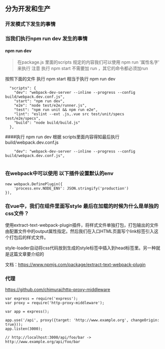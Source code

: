 ## 分为开发和生产
### 开发模式下发生的事情
### 当我们执行npm run dev 发生的事情
#### npm run dev
> 在package.js 里面的scripts 规定的内容我们可以使用 npm run '属性名字' 来执行
注意 执行 npm start 不需要加 run  ，其它的命令都必须加run

按照下面的文件 执行 npm start 相当于执行 npm run dev
```
  "scripts": {
    "dev": "webpack-dev-server --inline --progress --config build/webpack.dev.conf.js",
    "start": "npm run dev",
    "e2e": "node test/e2e/runner.js",
    "test": "npm run unit && npm run e2e",
    "lint": "eslint --ext .js,.vue src test/unit/specs test/e2e/specs",
    "build": "node build/build.js"
  },
```
####执行 npm run dev 根据 scripts里面内容得知最后执行build/webpack.dev.conf.js
```
    "dev": "webpack-dev-server --inline --progress --config build/webpack.dev.conf.js",
    
```

### 在webpack中可以使用 以下插件设置默认的env
```
new webpack.DefinePlugin({
    'process.env.NODE_ENV': JSON.stringify('production')
}),

```

### 在vue中，我们在组件里面写style 最后在加载的时候为什么是单独的css文件？
使用extract-text-webpack-plugin插件，将样式文件单独打包，打包输出的文件由配置文件中的output属性指定。然后我们在入口HTML页面写个link标签引入这个打包后的样式文件。

style-loader自动将css代码放到生成的style标签中插入到head标签里。另一种就是这篇文章要介绍的

文档：https://www.npmjs.com/package/extract-text-webpack-plugin


### 代理
https://github.com/chimurai/http-proxy-middleware

```
var express = require('express');
var proxy = require('http-proxy-middleware');

var app = express();

app.use('/api', proxy({target: 'http://www.example.org', changeOrigin: true}));
app.listen(3000);

// http://localhost:3000/api/foo/bar -> http://www.example.org/api/foo/bar
```